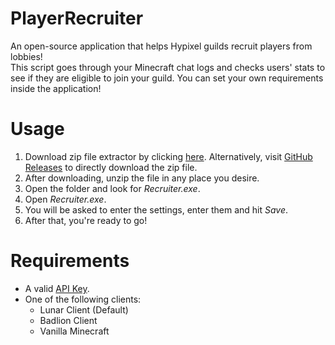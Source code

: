# PlayerRecruiter

An open-source application that helps Hypixel guilds recruit players from lobbies!  
This script goes through your Minecraft chat logs and checks users' stats to see if they are eligible to join your guild. You can set your own requirements inside the application!

# Usage
1. Download zip file extractor by clicking [here][downloadlink]. Alternatively, visit [GitHub Releases][releases] to directly download the zip file.
2. After downloading, unzip the file in any place you desire.
3. Open the folder and look for _Recruiter.exe_.
4. Open _Recruiter.exe_.
5. You will be asked to enter the settings, enter them and hit _Save_.
6. After that, you're ready to go!

# Requirements
* A valid [API Key][APIKEY].
* One of the following clients:
  * Lunar Client (Default)
  * Badlion Client
  * Vanilla Minecraft
 


[APIKEY]:https://developer.hypixel.net/
[downloadlink]:https://mega.nz/file/MMMywbhJ#kyj8PCSWzFS_WOBiWB0zAC5bgi1NLn1nQgiHCVkNXAk
[releases]:https://github.com/MiscGuild/PlayerRecruiter/releases/tag/v1
